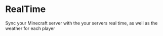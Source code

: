 # RealTime
Sync your Minecraft server with the your servers real time, as well as the weather for each player
